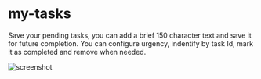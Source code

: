 # my-tasks
Save your pending tasks, you can add a brief 150 character text and save it for future completion.
You can configure urgency, indentify by task Id, mark it as completed and remove when needed.

![screenshot](https://user-images.githubusercontent.com/39097773/42728391-7c75bad4-8776-11e8-9c70-8e24e7b57767.PNG)

